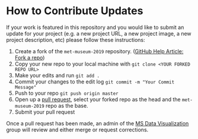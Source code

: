 # How to Contribute Updates

If your work is featured in this repository and you would like to submit an update
for your project (e.g. a new project URL, a new project image, a new project description, etc)
please follow these instructions:

1. Create a fork of the `met-museum-2019` repository. ([GitHub Help Article: Fork a repo](https://help.github.com/en/github/getting-started-with-github/fork-a-repo))
2. Copy your new repo to your local machine with `git clone <YOUR FORKED REPO URL>`
3. Make your edits and run `git add .`
4. Commit your changes to the edit log `git commit -m "Your Commit Message"`
5. Push to your repo `git push origin master`
6. Open up a [pull request](https://github.com/visualizedata/met-museum-2019/compare), select your forked repo as the head and the `met-museum-2019` repo as the base.
7. Submit your pull request

Once a pull request has been made, an admin of the [MS Data Visualization](https://github.com/visualizedata) group will review and either merge or request corrections.
